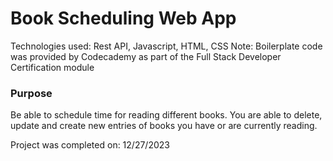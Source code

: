 # Book Scheduling Web App

Technologies used: Rest API, Javascript, HTML, CSS
Note: Boilerplate code was provided by Codecademy as part of the Full Stack Developer Certification module

### Purpose
Be able to schedule time for reading different books. You are able to delete, update and create new entries of books you have or are currently reading.

Project was completed on: 12/27/2023
